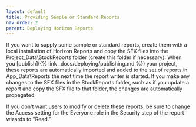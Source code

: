 ```yaml
---
layout: default
title: Providing Sample or Standard Reports
nav_order: 2
parent: Deploying Horizon Reports
---
```


If you want to supply some sample or standard reports, create them with a local installation of Horizon Reports and copy the SFX files into the Project_Data\StockReports folder (create this folder if necessary). When you [publish]({% link _docs/deploying/publishing.md %}) your project, these reports are automatically imported and added to the set of reports in App_Data\Reports the next time the report writer is started. If you make any changes to the SFX files in the StockReports folder, such as if you update a report and copy the SFX file to that folder, the changes are automatically propagated.

If you don't want users to modify or delete these reports, be sure to change the Access setting for the Everyone role in the Security step of the report wizards to "Read."